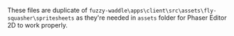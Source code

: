 These files are duplicate of `fuzzy-waddle\apps\client\src\assets\fly-squasher\spritesheets`
as they're needed in `assets` folder for Phaser Editor 2D to work properly.
